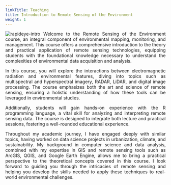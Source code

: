 ```yaml
---
linkTitle: Teaching
title: Introduction to Remote Sensing of the Environment
weight: 1
---
```

<img src="/rapideye.webp" alt="rapideye-intro" style="float: left; margin-right: 10px;" />
<p style="text-align: justify;">
Welcome to the Remote Sensing of the Environment course, an integral component of environmental mapping, monitoring, and management. This course offers a comprehensive introduction to the theory and practical application of remote sensing technologies, equipping students with the foundational knowledge necessary to understand the complexities of environmental data acquisition and analysis.

<p style="text-align: justify;">
In this course, you will explore the interactions between electromagnetic radiation and environmental features, diving into topics such as multispectral and hyperspectral imagery, RADAR, LiDAR, and digital image processing. The course emphasizes both the art and science of remote sensing, ensuring a holistic understanding of how these tools can be leveraged in environmental studies.

<p style="text-align: justify;">
Additionally, students will gain hands-on experience with the R programming language, a vital skill for analyzing and interpreting remote sensing data. The course is designed to integrate both lecture and practical sessions, fostering a well-rounded educational experience.

<p style="text-align: justify;">
Throughout my academic journey, I have engaged deeply with similar topics, having worked on data science projects in urbanization, climate, and sustainability. My background in computer science and data analysis, combined with my expertise in GIS and remote sensing tools such as ArcGIS, QGIS, and Google Earth Engine, allows me to bring a practical perspective to the theoretical concepts covered in this course. I look forward to guiding you through the intricacies of remote sensing and helping you develop the skills needed to apply these techniques to real-world environmental challenges.